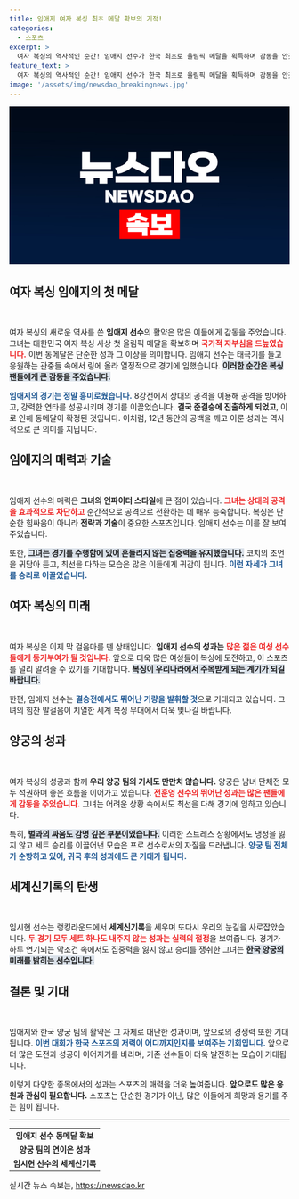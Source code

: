 ```yaml
---
title: 임애지 여자 복싱 최초 메달 확보의 기적!
categories:
  - 스포츠
excerpt: >
  여자 복싱의 역사적인 순간! 임애지 선수가 한국 최초로 올림픽 메달을 획득하며 감동을 안겼습니다. 12년 만에 따낸 이 귀중한 동메달, 그녀의 준결승 도전도 기대됩니다!
feature_text: >
  여자 복싱의 역사적인 순간! 임애지 선수가 한국 최초로 올림픽 메달을 획득하며 감동을 안겼습니다. 12년 만에 따낸 이 귀중한 동메달, 그녀의 준결승 도전도 기대됩니다!
image: '/assets/img/newsdao_breakingnews.jpg'
---
```


<p><img src="/assets/img/newsdao_breakingnews.jpg" alt="flaretime 속보" /></p>

<h2 data-ke-size="size26">여자 복싱 임애지의 첫 메달</h2>

<p data-ke-size="size16">&nbsp;</p>

<p>여자 복싱의 새로운 역사를 쓴 <b>임애지 선수</b>의 활약은 많은 이들에게 감동을 주었습니다. 그녀는 대한민국 여자 복싱 사상 첫 올림픽 메달을 확보하며 <b><span style="color: #ee2323;">국가적 자부심을 드높였습니다.</span></b> 이번 동메달은 단순한 성과 그 이상을 의미합니다. 임애지 선수는 태극기를 들고 응원하는 관중들 속에서 링에 올라 열정적으로 경기에 임했습니다. <b><span style="background-color: #21538527;">이러한 순간은 복싱 팬들에게 큰 감동을 주었습니다.</span></b></p>

<p><b><span style="color: #1a5490;">임애지의 경기는 정말 흥미로웠습니다.</span></b> 8강전에서 상대의 공격을 이용해 공격을 방어하고, 강력한 연타를 성공시키며 경기를 이끌었습니다. <b>결국 준결승에 진출하게 되었고</b>, 이로 인해 동메달이 확정된 것입니다. 이처럼, 12년 동안의 공백을 깨고 이룬 성과는 역사적으로 큰 의미를 지닙니다.</p>

<h2 data-ke-size="size26">임애지의 매력과 기술</h2>

<p data-ke-size="size16">&nbsp;</p>

<p>임애지 선수의 매력은 <b>그녀의 인파이터 스타일</b>에 큰 점이 있습니다. <b><span style="color: #ee2323;">그녀는 상대의 공격을 효과적으로 차단하고</span></b> 순간적으로 공격으로 전환하는 데 매우 능숙합니다. 복싱은 단순한 힘싸움이 아니라 <b>전략과 기술</b>이 중요한 스포츠입니다. 임애지 선수는 이를 잘 보여주었습니다.</p>

<p>또한, <b><span style="background-color: #21538527;">그녀는 경기를 수행함에 있어 흔들리지 않는 집중력을 유지했습니다.</span></b> 코치의 조언을 귀담아 듣고, 최선을 다하는 모습은 많은 이들에게 귀감이 됩니다. <b><span style="color: #1a5490;">이런 자세가 그녀를 승리로 이끌었습니다.</span></b></p>

<h2 data-ke-size="size26">여자 복싱의 미래</h2>

<p data-ke-size="size16">&nbsp;</p>

<p>여자 복싱은 이제 막 걸음마를 뗀 상태입니다. <b>임애지 선수의 성과는</b> <b><span style="color: #ee2323;">많은 젊은 여성 선수들에게 동기부여가 될 것입니다.</span></b> 앞으로 더욱 많은 여성들이 복싱에 도전하고, 이 스포츠를 널리 알려줄 수 있기를 기대합니다. <b><span style="background-color: #21538527;">복싱이 우리나라에서 주목받게 되는 계기가 되길 바랍니다.</span></b></p>

<p>한편, 임애지 선수는 <b><span style="color: #1a5490;">결승전에서도 뛰어난 기량을 발휘할 것</span></b>으로 기대되고 있습니다. 그녀의 힘찬 발걸음이 치열한 세계 복싱 무대에서 더욱 빛나길 바랍니다.</p>

<h2 data-ke-size="size26">양궁의 성과</h2>

<p data-ke-size="size16">&nbsp;</p>

<p>여자 복싱의 성공과 함께 <b>우리 양궁 팀의 기세도 만만치 않습니다.</b> 양궁은 남녀 단체전 모두 석권하며 좋은 흐름을 이어가고 있습니다. <b><span style="color: #ee2323;">전훈영 선수의 뛰어난 성과는 많은 팬들에게 감동을 주었습니다.</span></b> 그녀는 어려운 상황 속에서도 최선을 다해 경기에 임하고 있습니다.</p>

<p>특히, <b><span style="background-color: #21538527;">벌과의 싸움도 감명 깊은 부분이었습니다.</span></b> 이러한 스트레스 상황에서도 냉정을 잃지 않고 세트 승리를 이끌어낸 모습은 프로 선수로서의 자질을 드러냅니다. <b><span style="color: #1a5490;">양궁 팀 전체가 순항하고 있어, 귀국 후의 성과에도 큰 기대가 됩니다.</span></b></p>

<h2 data-ke-size="size26">세계신기록의 탄생</h2>

<p data-ke-size="size16">&nbsp;</p>

<p>임시현 선수는 랭킹라운드에서 <b>세계신기록</b>을 세우며 또다시 우리의 눈길을 사로잡았습니다. <b><span style="color: #ee2323;">두 경기 모두 세트 하나도 내주지 않는 성과는 실력의 절정</span></b>을 보여줍니다. 경기가 하루 연기되는 악조건 속에서도 집중력을 잃지 않고 승리를 쟁취한 그녀는 <b><span style="background-color: #21538527;">한국 양궁의 미래를 밝히는 선수입니다.</span></b></p>

<h2 data-ke-size="size26">결론 및 기대</h2>

<p data-ke-size="size16">&nbsp;</p>

<p>임애지와 한국 양궁 팀의 활약은 그 자체로 대단한 성과이며, 앞으로의 경쟁력 또한 기대됩니다. <b><span style="color: #1a5490;">이번 대회가 한국 스포츠의 저력이 어디까지인지를 보여주는 기회입니다.</span></b> 앞으로 더 많은 도전과 성공이 이어지기를 바라며, 기존 선수들이 더욱 발전하는 모습이 기대됩니다.</p>

<p>이렇게 다양한 종목에서의 성과는 스포츠의 매력을 더욱 높여줍니다. <b>앞으로도 많은 응원과 관심이 필요합니다.</b> 스포츠는 단순한 경기가 아닌, 많은 이들에게 희망과 용기를 주는 힘이 됩니다.</p>

<hr>

<table style="width: 100%; border-collapse: collapse;">
  <tr>
    <td style="text-align: center; height: 17px;"><b>임애지 선수 동메달 확보</b></td>
  </tr>
  <tr>
    <td style="text-align: center; height: 17px;"><b>양궁 팀의 연이은 성과</b></td>
  </tr>
  <tr>
    <td style="text-align: center; height: 17px;"><b>임시현 선수의 세계신기록</b></td>
  </tr>
</table>

<p data-ke-size="size16"></p>
실시간 뉴스 속보는, <a href="https://newsdao.kr" rel="dofollow">https://newsdao.kr</a>


